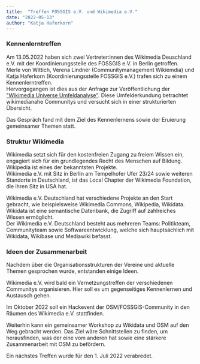 ```yaml
---
title:  "Treffen FOSSGIS e.V. und Wikimedia e.V."
date: "2022-05-13"
author: "Katja Haferkorn"
---
```


### Kennenlerntreffen

Am 13.05.2022 haben sich zwei Vertreter:innen des Wikimedia Deuschland e.V. mit der Koordinierungsstelle des FOSSGIS e.V. in Berlin getroffen.  
Merle von Wittich, Verena Lindner (Communitymanagement Wikiemdia) und Katja Haferkorn (Koordinierungsstelle FOSSGIS e.V.) trafen sich zu einem Kennenlerntreffen.   
Hervorgegangen ist dies aus der Anfrage zur Veröffentlichung der ["Wikimedia Universe Umfeldanalyse"](https://upload.wikimedia.org/wikipedia/commons/8/89/Wikimedia_Universe_Umfeldanalyse.pdf). Diese Umfelderkundung betrachtet wikimedianahe Communitys und versucht sich in einer strukturierten Übersicht.

Das Gespräch fand mit dem Ziel des Kennenlernens sowie der Eruierung gemeinsamer Themen statt.

### Struktur Wikimedia

Wikimedia setzt sich für den kostenfreien Zugang zu freiem Wissen ein, engagiert sich für ein grundlegendes Recht des Menschen auf Bildung. Wikipedia ist eines der bekanntsten Projekte.  
Wikimedia e.V. mit Sitz in Berlin am Tempelhofer Ufer 23/24 sowie weiteren Standorte in Deutschland, ist das Local Chapter der Wikimedia Foundation, die ihren Sitz in USA hat. 

Wikimedia e.V. Deutschland hat verschiedene Projekte an den Start gebracht, wie beispielsweise Wikimedia Commons, Wikipedia, Wikidata.
Wikidata ist eine semantische Datenbank, die Zugriff auf zahlreiches Wissen ermöglicht.   
Der Wikimedia e.V. Deutschland besteht aus mehreren Teams: Politikteam, Communityteam sowie Softwareentwicklung, welche sich hauptsächlich mit Wikidata, Wikibase und Mediawiki befasst.

### Ideen der Zusammenarbeit

Nachdem über die Organisationsstrukturen der Vereine und aktuelle Themen gesprochen wurde, entstanden einige Ideen.

Wikimedia e.V. wird bald ein Vernetzungstreffen der verschiedenen Communitys organisieren. Hier soll es um gegenseitiges Kennenlernen und Austausch gehen.

Im Oktober 2022 soll ein Hackevent der OSM/FOSSGIS-Community in den Räumen des Wikimedia e.V. stattfinden.

Weiterhin kann ein gemeinsamer Workshop zu Wikidata und OSM auf den Weg gebracht werden. Das Ziel wäre Schnittstellen zu finden, um herausfinden, was der eine vom anderen hat sowie eine stärkere Zusammenarbeit mit OSM zu befördern.

Ein nächstes Treffen wurde für den 1. Juli 2022 verabredet.



